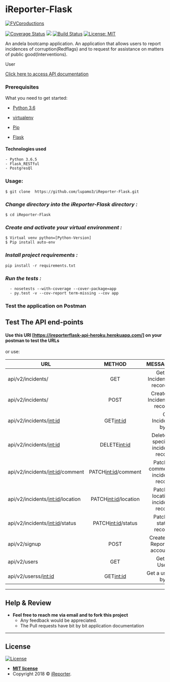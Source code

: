 # iReporter-Flask

<a href="http://anjichilupamo.me/iReporter/UI"><img src="https://avatars1.githubusercontent.com/u/4284691?v=3&s=200" title="FVCproductions" alt="FVCproductions"></a>

[![Coverage Status](https://coveralls.io/repos/github/lupamo3/iReporter-Flask/badge.svg?branch=develop)](https://coveralls.io/github/lupamo3/iReporter-Flask?branch=develop) <a href="https://codeclimate.com/github/lupamo3/iReporter-Flask/maintainability"><img src="https://api.codeclimate.com/v1/badges/2eb7bda101886f90ecbe/maintainability" /></a> [![Build Status](https://travis-ci.org/lupamo3/iReporter-Flask.svg?branch=develop)](https://travis-ci.org/lupamo3/iReporter-Flask) [![License: MIT](https://img.shields.io/badge/License-MIT-yellow.svg)](https://opensource.org/licenses/MIT)

An andela bootcamp application.
An application that allows users to report incidences of corruption(Redflags) and to request for assistance on matters of public good(Interventions).

User

[Click here to access API documentation](https://documenter.getpostman.com/view/4927537/Rzfgoozo)

### Prerequisites

What you need to get started:

- [Python 3.6](https://www.python.org/download/releases/3.0/)

- [virtualenv](https://virtualenv.pypa.io/en/stable/)

- [Pip](https://pip.pypa.io/en/stable/installing/)

- [Flask](http://flask.pocoo.org/)

#### Technologies used
    - Python 3.6.5
    - Flask_RESTful
    - PostgresQl


### Usage:
```
$ git clone  https://github.com/lupamo3/iReporter-Flask.git

```
### *Change directory into the iReporter-Flask directory :*
```
$ cd iReporter-Flask
```
### *Create and activate your virtual environment :*
```
$ Virtual venv python=[Python-Version]
$ Pip install auto-env
```
### *Install project requirements :*
```
pip install -r requirements.txt
```
### *Run the tests :*
```
  - nosetests --with-coverage --cover-package=app
  - py.test -v --cov-report term-missing --cov app
  ```

### Test the application on Postman
## Test The API end-points
#### Use this URl [https://ireporterflask-api-heroku.herokuapp.com/] on your postman to test the URLs

or use:

| URL                                 | METHOD                 | MESSAGE                                |
| ------------------------------------|:----------------------:| --------------------------------------:|
|api/v2/incidents/                    | GET                    | Get all Incidence records.             |
|api/v2/incidents/                    | POST                   | Create a Incidence record.             |
|api/v2/incidents/<int:id>            | GET<int:id>            | Get Incident by id                     |
|api/v2/incidents/<int:id>            | DELETE<int:id>         | Delete a specific incident record      |
|api/v2/incidents/<int:id>/comment    | PATCH<int:id>/comment  | Patch a comment incident record        |
|api/v2/incidents/<int:id>/location   | PATCH<int:id>/location | Patch a location incident record       |
|api/v2/incidents/<int:id>/status     | PATCH<int:id>/status   | Patch a status record.                 |
|api/v2/signup                        | POST                   | Create i-Reporter account.             |
|api/v2/users                         | GET                    | Get all Users                          |
|api/v2/userss/<int:id>               | GET<int:id>            | Get a user by id                       |

---

## Help & Review

- **Feel free to reach me via email and to fork this project**
    - Any feedback would be appreciated.
    - The Pull requests have bit by bit application documentation

---

## License

[![License](http://img.shields.io/:license-mit-blue.svg?style=flat-square)](http://badges.mit-license.org)

- **[MIT license](http://opensource.org/licenses/mit-license.php)**
- Copyright 2018 © <a href="http://anjichilupamo.me/iReporter/UI" target="_blank">iReporter</a>.


